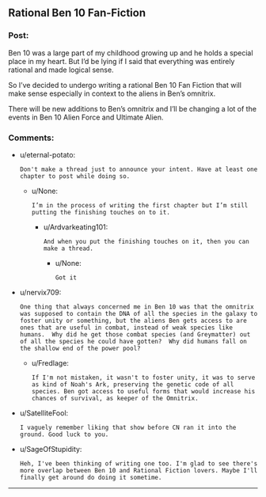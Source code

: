 ## Rational Ben 10 Fan-Fiction

### Post:

Ben 10 was a large part of my childhood growing up and he holds a special place in my heart. But I’d be lying if I said that everything was entirely rational and made logical sense. 

So I’ve decided to undergo writing a rational Ben 10 Fan Fiction that will make sense especially in context to the aliens in Ben’s omnitrix. 

There will be new additions to Ben’s omnitrix and I’ll be changing a lot of the events in Ben 10 Alien Force and Ultimate Alien. 

### Comments:

- u/eternal-potato:
  ```
  Don't make a thread just to announce your intent. Have at least one chapter to post while doing so.
  ```

  - u/None:
    ```
    I’m in the process of writing the first chapter but I’m still putting the finishing touches on to it.
    ```

    - u/Ardvarkeating101:
      ```
      And when you put the finishing touches on it, then you can make a thread.
      ```

      - u/None:
        ```
        Got it
        ```

- u/nervix709:
  ```
  One thing that always concerned me in Ben 10 was that the omnitrix was supposed to contain the DNA of all the species in the galaxy to foster unity or something, but the aliens Ben gets access to are ones that are useful in combat, instead of weak species like humans.  Why did he get those combat species (and Greymatter) out of all the species he could have gotten?  Why did humans fall on the shallow end of the power pool?
  ```

  - u/Fredlage:
    ```
    If I'm not mistaken, it wasn't to foster unity, it was to serve as kind of Noah's Ark, preserving the genetic code of all species. Ben got access to useful forms that would increase his chances of survival, as keeper of the Omnitrix.
    ```

- u/SatelliteFool:
  ```
  I vaguely remember liking that show before CN ran it into the ground. Good luck to you.
  ```

- u/SageOfStupidity:
  ```
  Heh, I've been thinking of writing one too. I'm glad to see there's more overlap between Ben 10 and Rational Fiction lovers. Maybe I'll finally get around do doing it sometime.
  ```

---

